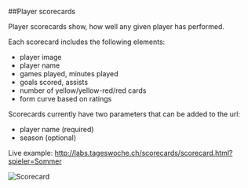 ##Player scorecards

Player scorecards show, how well any given player has performed.

Each scorecard includes the following elements:
- player image
- player name
- games played, minutes played
- goals scored, assists
- number of yellow/yellow-red/red cards
- form curve based on ratings

Scorecards currently have two parameters that can be added to the url:
- player name (required)
- season (optional)

Live example: http://labs.tageswoche.ch/scorecards/scorecard.html?spieler=Sommer

![Scorecard](https://raw.github.com/TagesWoche/tageswoche-scorecards/master/screenshot.png)
